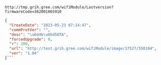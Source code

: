 `http://tmp.grih.gree.com/wifiModule/Lastversion?firmwareCode=362001065910`

```json
{
  "CreateDate": "2023-05-23 07:14:47",
  "commProtVer": "",
  "desc": "\u6d4b\u8bd5OTA",
  "forcedUpgrade": 0,
  "r": 200,
  "url": "http://test.grih.gree.com/wifiModule/image/17527/550104",
  "ver": "1.04"
}```